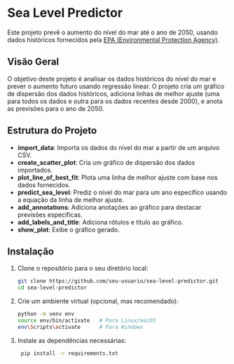 # Sea Level Predictor

Este projeto prevê o aumento do nível do mar até o ano de 2050, usando dados históricos fornecidos pela [EPA (Environmental Protection Agency)](https://www.epa.gov/).

## Visão Geral

O objetivo deste projeto é analisar os dados históricos do nível do mar e prever o aumento futuro usando regressão linear. O projeto cria um gráfico de dispersão dos dados históricos, adiciona linhas de melhor ajuste (uma para todos os dados e outra para os dados recentes desde 2000), e anota as previsões para o ano de 2050.

## Estrutura do Projeto

- **import_data**: Importa os dados do nível do mar a partir de um arquivo CSV.
- **create_scatter_plot**: Cria um gráfico de dispersão dos dados importados.
- **plot_line_of_best_fit**: Plota uma linha de melhor ajuste com base nos dados fornecidos.
- **predict_sea_level**: Prediz o nível do mar para um ano específico usando a equação da linha de melhor ajuste.
- **add_annotations**: Adiciona anotações ao gráfico para destacar previsões específicas.
- **add_labels_and_title**: Adiciona rótulos e título ao gráfico.
- **show_plot**: Exibe o gráfico gerado.

## Instalação

1. Clone o repositório para o seu diretório local:

   ```bash
   git clone https://github.com/seu-usuario/sea-level-predictor.git
   cd sea-level-predictor

2. Crie um ambiente virtual (opcional, mas recomendado):
   ```bash
   python -m venv env
   source env/bin/activate   # Para Linux/macOS
   env\Scripts\activate      # Para Windows

3. Instale as dependências necessárias:
    ```bash
     pip install -r requirements.txt

